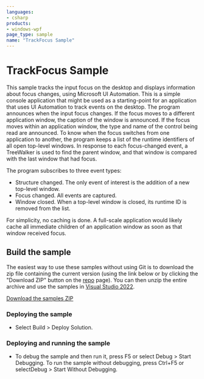 ```yaml
---
languages:
- csharp
products:
- windows-wpf
page_type: sample
name: "TrackFocus Sample"
---
```


# TrackFocus Sample
This sample tracks the input focus on the desktop and displays information about focus changes, using Microsoft UI Automation. This is a simple console application that might be used as a starting-point for an application that uses UI Automation to track events on the desktop.
The program announces when the input focus changes. If the focus moves to a different application window, the caption of the window is announced. If the focus moves within an application window, the type and name of the control being read are announced.
To know when the focus switches from one application to another, the program keeps a list of the runtime identifiers of all open top-level windows. In response to each focus-changed event, a TreeWalker is used to find the parent window, and that window is compared with the last window that had focus.

The program subscribes to three event types:

- Structure changed. The only event of interest is the addition of a new top-level window.
- Focus changed. All events are captured.
- Window closed. When a top-level window is closed, its runtime ID is removed from the list.

For simplicity, no caching is done. A full-scale application would likely cache all immediate children of an application window as soon as that window received focus.

## Build the sample
The easiest way to use these samples without using Git is to download the zip file containing the current version (using the link below or by clicking the "Download ZIP" button on the [repo](https://github.com/microsoft/WPF-Samples?tab=readme-ov-file) page). You can then unzip the entire archive and use the samples in [Visual Studio 2022](https://www.visualstudio.com/wpf-vs).

[Download the samples ZIP](../../../../archive/main.zip)

### Deploying the sample
- Select Build > Deploy Solution. 

### Deploying and running the sample
- To debug the sample and then run it, press F5 or select Debug >  Start Debugging. To run the sample without debugging, press Ctrl+F5 or selectDebug > Start Without Debugging. 


